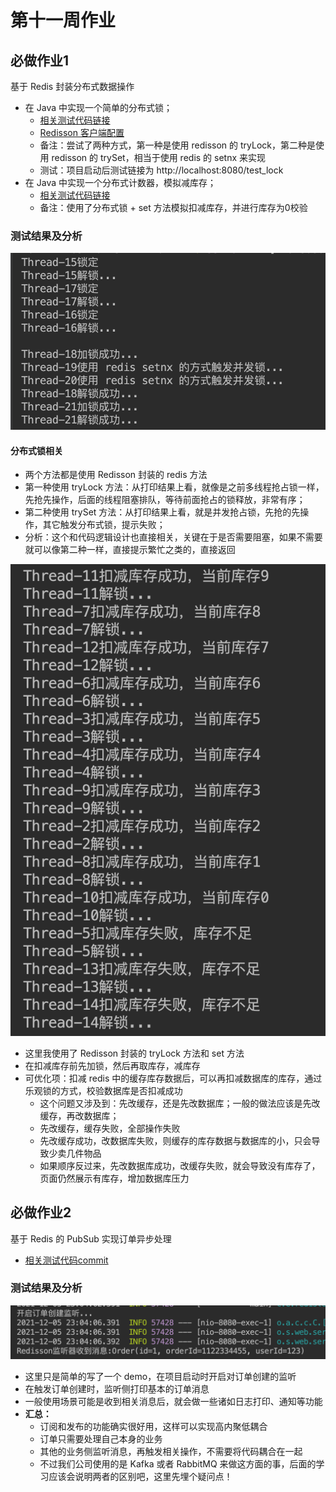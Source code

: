 # 第十一周作业

## 必做作业1
基于 Redis 封装分布式数据操作
- 在 Java 中实现一个简单的分布式锁；
    - [相关测试代码链接](https://github.com/junyangwei/java-problem-sets/blob/main/11redis/redistest/src/main/java/com/example/redistest/RedistestApplication.java#L27)
    - [Redisson 客户端配置](https://github.com/junyangwei/java-problem-sets/blob/main/11redis/redistest/src/main/java/com/example/redistest/RedissonConfiguration.java)
    - 备注：尝试了两种方式，第一种是使用 redisson 的 tryLock，第二种是使用 redisson 的 trySet，相当于使用 redis 的 setnx 来实现
    - 测试：项目启动后测试链接为 http://localhost:8080/test_lock
- 在 Java 中实现一个分布式计数器，模拟减库存；
    - [相关测试代码链接](https://github.com/junyangwei/java-problem-sets/commit/d48b9ec5e2c1d0914ba11dd466cdd197738cbe64)
    - 备注：使用了分布式锁 + set 方法模拟扣减库存，并进行库存为0校验 

### 测试结果及分析
![lock_test](lock_test.png)
#### 分布式锁相关
- 两个方法都是使用 Redisson 封装的 redis 方法
- 第一种使用 tryLock 方法：从打印结果上看，就像是之前多线程抢占锁一样，先抢先操作，后面的线程阻塞排队，等待前面抢占的锁释放，非常有序；
- 第二种使用 trySet 方法：从打印结果上看，就是并发抢占锁，先抢的先操作，其它触发分布式锁，提示失败；
- 分析：这个和代码逻辑设计也直接相关，关键在于是否需要阻塞，如果不需要就可以像第二种一样，直接提示繁忙之类的，直接返回

![sub_stock_test](sub_stock_test.png)
- 这里我使用了 Redisson 封装的 tryLock 方法和 set 方法
- 在扣减库存前先加锁，然后再取库存，减库存
- 可优化项：扣减 redis 中的缓存库存数据后，可以再扣减数据库的库存，通过乐观锁的方式，校验数据库是否扣减成功
    - 这个问题又涉及到：先改缓存，还是先改数据库；一般的做法应该是先改缓存，再改数据库；
    - 先改缓存，缓存失败，全部操作失败
    - 先改缓存成功，改数据库失败，则缓存的库存数据与数据库的小，只会导致少卖几件物品
    - 如果顺序反过来，先改数据库成功，改缓存失败，就会导致没有库存了，页面仍然展示有库存，增加数据库压力

## 必做作业2
基于 Redis 的 PubSub 实现订单异步处理
- [相关测试代码commit](https://github.com/junyangwei/java-problem-sets/commit/46b2371a7ae32207b8c7834258df9b4134ae880f)

### 测试结果及分析
![pub_and_sub](pub_and_sub.png)
- 这里只是简单的写了一个 demo，在项目启动时开启对订单创建的监听
- 在触发订单创建时，监听侧打印基本的订单消息
- 一般使用场景可能是收到相关消息后，就会做一些诸如日志打印、通知等功能
- **汇总：**
    - 订阅和发布的功能确实很好用，这样可以实现高内聚低耦合
    - 订单只需要处理自己本身的业务
    - 其他的业务侧监听消息，再触发相关操作，不需要将代码耦合在一起
    - 不过我们公司使用的是 Kafka 或者 RabbitMQ 来做这方面的事，后面的学习应该会说明两者的区别吧，这里先埋个疑问点！
